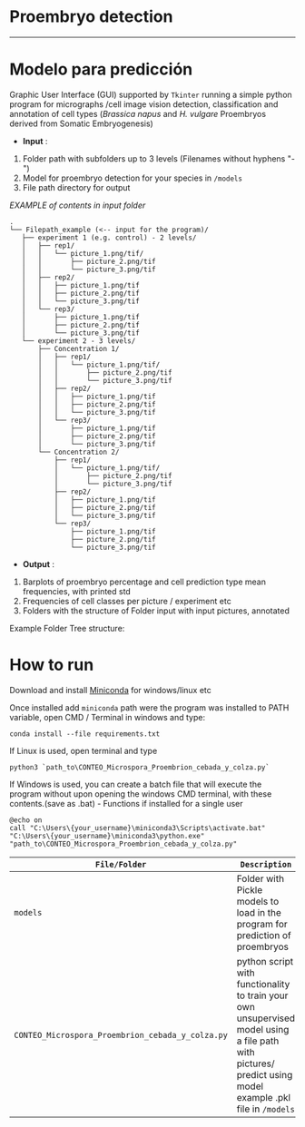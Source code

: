 # Proembryo detection
---

# Modelo para predicción

Graphic User Interface (GUI) supported by `Tkinter` running a simple python program for micrographs /cell image vision detection, classification and annotation of cell types (_Brassica napus_ and _H. vulgare_ Proembryos derived from Somatic Embryogenesis)

- **Input** : 
 1) Folder path with subfolders up to 3 levels (Filenames without hyphens "-")
 2) Model for proembryo detection for your species in `/models`
 3) File path directory for output

*EXAMPLE of contents in input folder*
 ```
 .
└── Filepath_example (<-- input for the program)/
    ├── experiment 1 (e.g. control) - 2 levels/
    │   ├── rep1/
    │   │   └── picture_1.png/tif/
    │   │       ├── picture_2.png/tif
    │   │       └── picture_3.png/tif
    │   ├── rep2/
    │   │   ├── picture_1.png/tif
    │   │   ├── picture_2.png/tif
    │   │   └── picture_3.png/tif
    │   └── rep3/
    │       ├── picture_1.png/tif
    │       ├── picture_2.png/tif
    │       └── picture_3.png/tif
    └── experiment 2 - 3 levels/
        ├── Concentration 1/
        │   ├── rep1/
        │   │   └── picture_1.png/tif/
        │   │       ├── picture_2.png/tif
        │   │       └── picture_3.png/tif
        │   ├── rep2/
        │   │   ├── picture_1.png/tif
        │   │   ├── picture_2.png/tif
        │   │   └── picture_3.png/tif
        │   └── rep3/
        │       ├── picture_1.png/tif
        │       ├── picture_2.png/tif
        │       └── picture_3.png/tif
        └── Concentration 2/
            ├── rep1/
            │   └── picture_1.png/tif/
            │       ├── picture_2.png/tif
            │       └── picture_3.png/tif
            ├── rep2/
            │   ├── picture_1.png/tif
            │   ├── picture_2.png/tif
            │   └── picture_3.png/tif
            └── rep3/
                ├── picture_1.png/tif
                ├── picture_2.png/tif
                └── picture_3.png/tif
 ```

 - **Output** : 
 1) Barplots of proembryo percentage and cell prediction type mean frequencies, with printed std
 2) Frequencies of cell classes per picture / experiment etc
 3) Folders with the structure of Folder input with input pictures, annotated 

Example Folder Tree structure:


# How to run

Download and install [Miniconda](https://docs.anaconda.com/free/miniconda/miniconda-other-installer-links/) for windows/linux etc

Once installed add `miniconda` path were the program was installed to PATH variable, open CMD / Terminal in windows and type:

```
conda install --file requirements.txt

```
If Linux is used, open terminal and type

```
python3 `path_to\CONTEO_Microspora_Proembrion_cebada_y_colza.py`

```
If Windows is used, you can create a batch file that will execute the program without upon opening the windows CMD terminal, with these contents.(save as .bat) - Functions if installed for a single user

```
@echo on
call "C:\Users\{your_username}\miniconda3\Scripts\activate.bat"
"C:\Users\{your_username}\miniconda3\python.exe" "path_to\CONTEO_Microspora_Proembrion_cebada_y_colza.py"

```



| `File/Folder` | `Description`  |
|---|---|
| `models`  | Folder with Pickle models to load in the program for prediction of proembryos |
| `CONTEO_Microspora_Proembrion_cebada_y_colza.py`  | python script with functionality to train your own unsupervised model using a file path with pictures/ predict using model example .pkl file in `/models` | 



